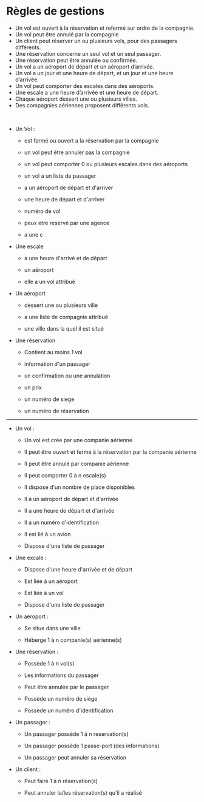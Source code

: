 # Règles de gestions

- Un vol est ouvert à la réservation et refermé sur ordre de la compagnie.
- Un vol peut être annulé par la compagnie
- Un client peut réserver un ou plusieurs vols, pour des passagers différents.
- Une réservation concerne un seul vol et un seul passager.
- Une réservation peut être annulée ou confirmée.
- Un vol a un aéroport de départ et un aéroport d’arrivée.
- Un vol a un jour et une heure de départ, et un jour et une heure d’arrivée.
- Un vol peut comporter des escales dans des aéroports.
- Une escale a une heure d’arrivée et une heure de départ.
- Chaque aéroport dessert une ou plusieurs villes.
- Des compagnies aériennes proposent différents vols.

​

- Un Vol :
  
  - est fermé ou ouvert  a la réservation par la compagnie 
  
  - un vol peut être annuler pas la compagnie
  
  - un vol peut comporter  0 ou plusieurs escales dans des aéroports 
  
  - un vol a un liste de passager 
  
  - a un aéroport de départ et d'arriver 
  
  - une heure de départ et d'arriver 
  
  - numéro de vol
  
  - peux etre reservé par une agence
  
  - a une c

- Une escale 
  
  - a une heure d'arrivé et de départ 
  
  - un aéroport 
  
  - elle a un vol attribué 

- Un aéroport 
  
  - dessert une ou plusieurs ville 
  
  - a une liste de compagnie attribué 
  
  - une ville dans la quel il est situé 

- Une réservation 
  
  - Contient au moins 1 vol
  
  - information d'un passager
  
  - un confirmation ou une annulation 
  
  - un prix

  - un numéro de siege
  
  - un numéro de réservation

---------------------------------------------------

- Un vol :
  - Un vol est crée par une companie aérienne

  - Il peut être ouvert et fermé à la réservation par la companie aérienne

  - Il peut être annulé par companie aérienne

  - Il peut comporter 0 à n escale(s)

  - Il dispose d'un nombre de place disponibles

  - Il a un aéroport de départ et d'arrivée

  - Il a une heure de départ et d'arrivée

  - Il a un numéro d'identification

  - Il est lié à un avion

  - Dispose d'une liste de passager

- Une excale :
  - Dispose d'une heure d'arrivée et de départ

  - Est liée à un aéroport

  - Est liée à un vol
  
  - Dispose d'une liste de passager

- Un aéroport : 
  - Se situe dans une ville

  - Héberge 1 à n companie(s) aérienne(s)

- Une réservation : 
  - Possède 1 à n vol(s)

  - Les informations du passager

  - Peut être annulée par le passager

  - Possède un numéro de siège

  - Possède un numéro d'identification

- Un passager :
  - Un passager possède 1 à n reservation(s)

  - Un passager possède 1 passe-port (des informations)

  - Un passager peut annuler sa réservation

- Un client :
  - Peut faire 1 à n réservation(s)

  - Peut annuler la/les réservation(s) qu'il a réalisé
